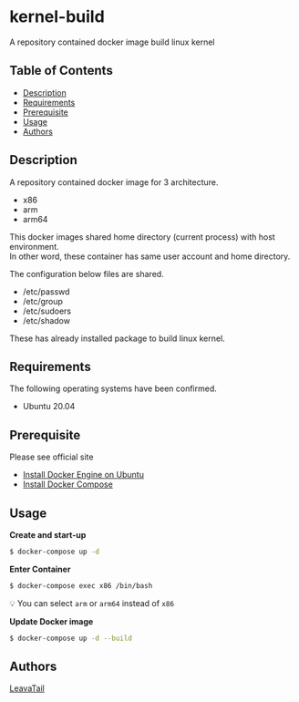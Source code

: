 # kernel-build

A repository contained docker image build linux kernel

## Table of Contents

- [Description](#Description)
- [Requirements](#Requirements)
- [Prerequisite](Prerequisite)
- [Usage](#Usage)
- [Authors](#Authors)

## Description

A repository contained docker image for 3 architecture.

- x86
- arm
- arm64

This docker images shared home directory (current process) with host environment.<br>
In other word, these container has same user account and home directory.

The configuration below files are shared.

- /etc/passwd
- /etc/group
- /etc/sudoers
- /etc/shadow

These has already installed package to build linux kernel.

## Requirements

The following operating systems have been confirmed.

- Ubuntu 20.04

## Prerequisite

Please see official site

- [Install Docker Engine on Ubuntu](https://docs.docker.com/engine/install/ubuntu)
- [Install Docker Compose](https://docs.docker.com/compose/install)

## Usage

**Create and start-up**

```sh
$ docker-compose up -d
```

**Enter Container**

```sh
$ docker-compose exec x86 /bin/bash
```

:bulb: You can select `arm` or `arm64` instead of `x86`

**Update Docker image**

```sh
$ docker-compose up -d --build
```

## Authors

[LeavaTail](https://github.com/LeavaTail)
